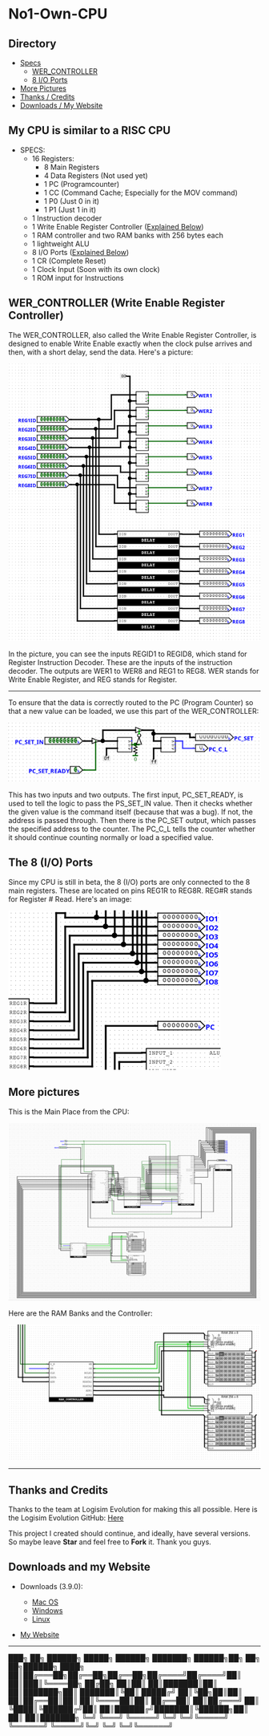 # No1-Own-CPU

## Directory
- [Specs](#my-cpu-is-similar-to-a-risc-cpu)
  - [WER_CONTROLLER](#wer_controller-write-enable-register-controller)
  - [8 I/O Ports](#the-8-io-ports)
- [More Pictures](#more-pictures)
- [Thanks / Credits](#thanks-and-credits)
- [Downloads / My Website](#downloads-and-my-website)

## My CPU is similar to a RISC CPU
- SPECS:
  - 16 Registers:
    - 8 Main Registers
    - 4 Data Registers (Not used yet)
    - 1 PC (Programcounter)
    - 1 CC (Command Cache; Especially for the MOV command)
    - 1 P0 (Just 0 in it)
    - 1 P1 (Just 1 in it)
  - 1 Instruction decoder
  - 1 Write Enable Register Controller ([Explained Below](#wer_controller-write-enable-register-controller))
  - 1 RAM controller and two RAM banks with 256 bytes each
  - 1 lightweight ALU
  - 8 I/O Ports ([Explained Below](#the-8-io-ports))
  - 1 CR (Complete Reset)
  - 1 Clock Input (Soon with its own clock)
  - 1 ROM input for Instructions

## WER_CONTROLLER (Write Enable Register Controller)
  The WER_CONTROLLER, also called the Write Enable Register Controller, 
  is designed to enable Write Enable exactly when the clock pulse arrives and then, 
  with a short delay, send the data. 
  Here's a picture:

  ![WER_CONTROLLER1](images/pic1.png)

  In the picture, you can see the inputs REGID1 to REGID8, 
  which stand for Register Instruction Decoder. 
  These are the inputs of the instruction decoder. 
  The outputs are WER1 to WER8 and REG1 to REG8. 
  WER stands for Write Enable Register, and REG stands for Register.

  ---

  To ensure that the data is correctly routed to the PC (Program Counter) 
  so that a new value can be loaded, we use this part of the WER_CONTROLLER:

  ![WER_CONTROLLER2](images/pic2.png)

  This has two inputs and two outputs. The first input, PC_SET_READY, is used to tell the logic to pass the PS_SET_IN value.
  Then it checks whether the given value is the command itself (because that was a bug). 
  If not, the address is passed through. Then there is the PC_SET output, which passes the specified address to the counter. 
  The PC_C_L tells the counter whether it should continue counting normally or load a specified value.

## The 8 (I/O) Ports
  Since my CPU is still in beta, the 8 (I/O) ports are only connected to the 8 main registers. 
  These are located on pins REG1R to REG8R. REG#R stands for Register # Read.
  Here's an image:

  ![REG#R_Ports](images/pic3.png)

## More pictures
  This is the Main Place from the CPU:

  ![CPU_MAIN](images/pic4.png)

  Here are the RAM Banks and the Controller:

  ![RAM](images/pic5.png)

---

## Thanks and Credits

  Thanks to the team at Logisim Evolution for making this all possible. 
  Here is the Logisim Evolution GitHub: [Here](https://github.com/logisim-evolution/logisim-evolution)

  This project I created should continue, and ideally, have several versions. 
  So maybe leave **Star** and feel free to **Fork** it. Thank you guys.

## Downloads and my Website

  - Downloads (3.9.0):
      - [Mac OS](https://github.com/logisim-evolution/logisim-evolution/releases/download/v3.9.0/logisim-evolution-3.9.0-x86_64.dmg)
      - [Windows](https://github.com/logisim-evolution/logisim-evolution/releases/download/v3.9.0/logisim-evolution-3.9.0-x86_64.msi)
      - [Linux](https://github.com/logisim-evolution/logisim-evolution/releases/download/v3.9.0/logisim-evolution_3.9.0_amd64.deb)
   
  - [My Website](https://noah-2012.github.io/pp/)

---

███╗   ██╗ ██████╗  █████╗ ██████╗ ███████╗ ██████╗██╗  ██╗ ██╗██████╗ 
████╗  ██║██╔═══██╗██╔══██╗██╔══██╗██╔════╝██╔════╝██║  ██║███║╚════██╗
██╔██╗ ██║██║   ██║███████║██║  ██║███████╗██║     ███████║╚██║ █████╔╝
██║╚██╗██║██║   ██║██╔══██║██║  ██║╚════██║██║     ██╔══██║ ██║██╔═══╝ 
██║ ╚████║╚██████╔╝██║  ██║██████╔╝███████║╚██████╗██║  ██║ ██║███████╗
╚═╝  ╚═══╝ ╚═════╝ ╚═╝  ╚═╝╚═════╝ ╚══════╝ ╚═════╝╚═╝  ╚═╝ ╚═╝╚══════╝

